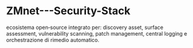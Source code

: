 # ZMnet---Security-Stack
 ecosistema open‑source integrato per: discovery asset, surface assessment, vulnerability scanning, patch management, central logging e orchestrazione di rimedio automatico.
